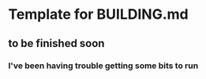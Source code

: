 # Template for BUILDING.md
## to be finished soon
### I've been having trouble getting some bits to run
